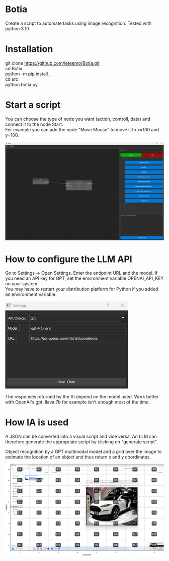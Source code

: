# Botia

Create a script to automate tasks using image recognition.
Tested with python 3.10

# Installation

git clone https://github.com/leteemo/Botia.git \
cd Botia \
python -m pip install . \
cd src \
python botia.py


# Start a script

You can choose the type of node you want (action, controll, data) and connect it to the node Start. \
For example you can add the node "Move Mouse" to move it to x=100 and y=100.

![Example](src/img/script.png)

# How to configure the LLM API

Go to Settings -> Open Settings.
Enter the endpoint URL and the model.
If you need an API key for GPT, set the environment variable OPENAI_API_KEY on your system. \
You may have to restart your distribution platform for Python if you added an environment variable.

![Explaination](src/img/settings.png)

The responses returned by the AI depend on the model used. Work better with OpenAI's gpt, llava:7b for example isn't enough most of the time.


# How IA is used

A JSON can be converted into a visual script and vice versa. An LLM can therefore generate the appropriate script by clicking on "generate script".

Object recognition by a GPT multimodal model add a grid over the image to estimate the location of an object and thus return x and y coordinates.

![Explaination](src/img/grid.png)